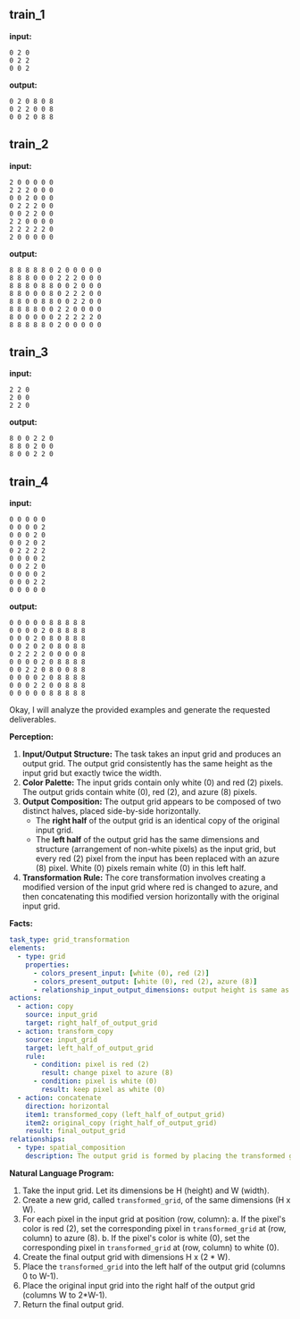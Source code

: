 
## train_1

**input:**
```
0 2 0
0 2 2
0 0 2
```


**output:**
```
0 2 0 8 0 8
0 2 2 0 0 8
0 0 2 0 8 8
```


## train_2

**input:**
```
2 0 0 0 0 0
2 2 2 0 0 0
0 0 2 0 0 0
0 2 2 2 0 0
0 0 2 2 0 0
2 2 0 0 0 0
2 2 2 2 2 0
2 0 0 0 0 0
```


**output:**
```
8 8 8 8 8 0 2 0 0 0 0 0
8 8 8 0 0 0 2 2 2 0 0 0
8 8 8 0 8 8 0 0 2 0 0 0
8 8 0 0 0 8 0 2 2 2 0 0
8 8 0 0 8 8 0 0 2 2 0 0
8 8 8 8 0 0 2 2 0 0 0 0
8 0 0 0 0 0 2 2 2 2 2 0
8 8 8 8 8 0 2 0 0 0 0 0
```


## train_3

**input:**
```
2 2 0
2 0 0
2 2 0
```


**output:**
```
8 0 0 2 2 0
8 8 0 2 0 0
8 0 0 2 2 0
```


## train_4

**input:**
```
0 0 0 0 0
0 0 0 0 2
0 0 0 2 0
0 0 2 0 2
0 2 2 2 2
0 0 0 0 2
0 0 2 2 0
0 0 0 0 2
0 0 0 2 2
0 0 0 0 0
```


**output:**
```
0 0 0 0 0 8 8 8 8 8
0 0 0 0 2 0 8 8 8 8
0 0 0 2 0 8 0 8 8 8
0 0 2 0 2 0 8 0 8 8
0 2 2 2 2 0 0 0 0 8
0 0 0 0 2 0 8 8 8 8
0 0 2 2 0 8 0 0 8 8
0 0 0 0 2 0 8 8 8 8
0 0 0 2 2 0 0 8 8 8
0 0 0 0 0 8 8 8 8 8
```

Okay, I will analyze the provided examples and generate the requested deliverables.

**Perception:**

1.  **Input/Output Structure:** The task takes an input grid and produces an output grid. The output grid consistently has the same height as the input grid but exactly twice the width.
2.  **Color Palette:** The input grids contain only white (0) and red (2) pixels. The output grids contain white (0), red (2), and azure (8) pixels.
3.  **Output Composition:** The output grid appears to be composed of two distinct halves, placed side-by-side horizontally.
    *   The **right half** of the output grid is an identical copy of the original input grid.
    *   The **left half** of the output grid has the same dimensions and structure (arrangement of non-white pixels) as the input grid, but every red (2) pixel from the input has been replaced with an azure (8) pixel. White (0) pixels remain white (0) in this left half.
4.  **Transformation Rule:** The core transformation involves creating a modified version of the input grid where red is changed to azure, and then concatenating this modified version horizontally with the original input grid.

**Facts:**


```yaml
task_type: grid_transformation
elements:
  - type: grid
    properties:
      - colors_present_input: [white (0), red (2)]
      - colors_present_output: [white (0), red (2), azure (8)]
      - relationship_input_output_dimensions: output height is same as input height, output width is double input width
actions:
  - action: copy
    source: input_grid
    target: right_half_of_output_grid
  - action: transform_copy
    source: input_grid
    target: left_half_of_output_grid
    rule:
      - condition: pixel is red (2)
        result: change pixel to azure (8)
      - condition: pixel is white (0)
        result: keep pixel as white (0)
  - action: concatenate
    direction: horizontal
    item1: transformed_copy (left_half_of_output_grid)
    item2: original_copy (right_half_of_output_grid)
    result: final_output_grid
relationships:
  - type: spatial_composition
    description: The output grid is formed by placing the transformed grid to the left of the original input grid.
```


**Natural Language Program:**

1.  Take the input grid. Let its dimensions be H (height) and W (width).
2.  Create a new grid, called `transformed_grid`, of the same dimensions (H x W).
3.  For each pixel in the input grid at position (row, column):
    a.  If the pixel's color is red (2), set the corresponding pixel in `transformed_grid` at (row, column) to azure (8).
    b.  If the pixel's color is white (0), set the corresponding pixel in `transformed_grid` at (row, column) to white (0).
4.  Create the final output grid with dimensions H x (2 * W).
5.  Place the `transformed_grid` into the left half of the output grid (columns 0 to W-1).
6.  Place the original input grid into the right half of the output grid (columns W to 2*W-1).
7.  Return the final output grid.
